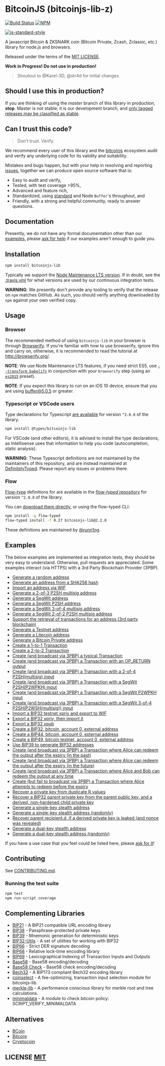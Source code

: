 # BitcoinJS (bitcoinjs-lib-z)
[![Build Status](https://travis-ci.org/bitcoinjs/bitcoinjs-lib.png?branch=master)](https://travis-ci.org/bitcoinjs/bitcoinjs-lib)
[![NPM](https://img.shields.io/npm/v/bitcoinjs-lib.svg)](https://www.npmjs.org/package/bitcoinjs-lib)

[![js-standard-style](https://cdn.rawgit.com/feross/standard/master/badge.svg)](https://github.com/feross/standard)

A javascript Bitcoin & ZKSNARK coin (Bitcoin Private, Zcash, Zclassic, etc.) library for node.js and browsers.

Released under the terms of the [MIT LICENSE](LICENSE).

**Work in Progress! Do not use in production!**
> Shoutout to @Karel-3D, @str4d for initial changes

## Should I use this in production?
If you are thinking of using the *master* branch of this library in production, **stop**.
Master is not stable; it is our development branch, and [only tagged releases may be classified as stable](https://github.com/bitcoinjs/bitcoinjs-lib/tags).


## Can I trust this code?
> Don't trust. Verify.

We recommend every user of this library and the [bitcoinjs](https://github.com/bitcoinjs) ecosystem audit and verify any underlying code for its validity and suitability.

Mistakes and bugs happen, but with your help in resolving and reporting [issues](https://github.com/bitcoinjs/bitcoinjs-lib/issues), together we can produce open source software that is:

- Easy to audit and verify,
- Tested, with test coverage >95%,
- Advanced and feature rich,
- Standardized, using [standard](http://github.com/standard/standard) and Node `Buffer`'s throughout, and
- Friendly, with a strong and helpful community, ready to answer questions.

## Documentation
Presently,  we do not have any formal documentation other than our [examples](#Examples), please [ask for help](https://github.com/bitcoinjs/bitcoinjs-lib/issues/new) if our examples aren't enough to guide you.


## Installation
``` bash
npm install bitcoinjs-lib
```

Typically we support the [Node Maintenance LTS version](https://github.com/nodejs/Release).
If in doubt, see the [.travis.yml](.travis.yml) for what versions are used by our continuous integration tests.

**WARNING**: We presently don't provide any tooling to verify that the release on `npm` matches GitHub.  As such, you should verify anything downloaded by `npm` against your own verified copy.


## Usage

### Browser
The recommended method of using `bitcoinjs-lib` in your browser is through [Browserify](https://github.com/substack/node-browserify).
If you're familiar with how to use browserify, ignore this and carry on, otherwise, it is recommended to read the tutorial at http://browserify.org/.

**NOTE**: We use Node Maintenance LTS features, if you need strict ES5, use [`--transform babelify`](https://github.com/babel/babelify) in conjunction with your `browserify` step (using an [`es2015`](http://babeljs.io/docs/plugins/preset-es2015/) preset).

**NOTE**: If you expect this library to run on an iOS 10 device, ensure that you are using [buffer@5.0.5](https://github.com/feross/buffer/pull/155) or greater.

### Typescript or VSCode users
Type declarations for Typescript [are available](https://github.com/DefinitelyTyped/DefinitelyTyped/tree/0897921174860ec3d5318992d2323b3ae8100a68/types/bitcoinjs-lib) for version `^3.0.0` of the library.

``` bash
npm install @types/bitcoinjs-lib
```

For VSCode (and other editors), it is advised to install the type declarations, as Intellisense uses that information to help you code (autocompletion, static analysis).

**WARNING**: These Typescript definitions are not maintained by the maintainers of this repository, and are instead maintained at [DefinitelyTyped](https://github.com/DefinitelyTyped/DefinitelyTyped).
Please report any issues or problems there.


### Flow
[Flow-type](https://flowtype.org/) definitions for are available in the [flow-*typed* repository](https://github.com/flowtype/flow-typed/tree/master/definitions/npm/bitcoinjs-lib_v2.x.x) for version `^2.0.0` of the library.

You can [download them directly](https://github.com/flowtype/flow-typed/blob/master/definitions/npm/bitcoinjs-lib_v2.x.x/flow_v0.17.x-/bitcoinjs-lib_v2.x.x.js), or using the flow-typed CLI:

``` bash
npm install -g flow-typed
flow-typed install -f 0.27 bitcoinjs-lib@2.2.0
```

These definitions are maintained by [@runn1ng](https://github.com/runn1ng).


## Examples
The below examples are implemented as integration tests, they should be very easy to understand.
Otherwise, pull requests are appreciated.
Some examples interact (via HTTPS) with a 3rd Party Blockchain Provider (3PBP).

- [Generate a random address](https://github.com/bitcoinjs/bitcoinjs-lib/blob/master/test/integration/addresses.js#L30)
- [Generate an address from a SHA256 hash](https://github.com/bitcoinjs/bitcoinjs-lib/blob/master/test/integration/addresses.js#L37)
- [Import an address via WIF](https://github.com/bitcoinjs/bitcoinjs-lib/blob/master/test/integration/addresses.js#L48)
- [Generate a 2-of-3 P2SH multisig address](https://github.com/bitcoinjs/bitcoinjs-lib/blob/master/test/integration/addresses.js#L55)
- [Generate a SegWit address](https://github.com/bitcoinjs/bitcoinjs-lib/blob/master/test/integration/addresses.js#L69)
- [Generate a SegWit P2SH address](https://github.com/bitcoinjs/bitcoinjs-lib/blob/master/test/integration/addresses.js#L78)
- [Generate a SegWit 3-of-4 multisig address](https://github.com/bitcoinjs/bitcoinjs-lib/blob/master/test/integration/addresses.js#L88)
- [Generate a SegWit 2-of-2 P2SH multisig address](https://github.com/bitcoinjs/bitcoinjs-lib/blob/master/test/integration/addresses.js#L103)
- [Support the retrieval of transactions for an address (3rd party blockchain)](https://github.com/bitcoinjs/bitcoinjs-lib/blob/master/test/integration/addresses.js#L117)
- [Generate a Testnet address](https://github.com/bitcoinjs/bitcoinjs-lib/blob/master/test/integration/addresses.js#L136)
- [Generate a Litecoin address](https://github.com/bitcoinjs/bitcoinjs-lib/blob/master/test/integration/addresses.js#L146)
- [Generate a Bitcoin Private address](https://github.com/ch4ot1c/bitcoinjs-lib/blob/master/test/integration/addresses.js#L153)
- [Create a 1-to-1 Transaction](https://github.com/bitcoinjs/bitcoinjs-lib/blob/master/test/integration/transactions.js#L21)
- [Create a 2-to-2 Transaction](https://github.com/bitcoinjs/bitcoinjs-lib/blob/master/test/integration/transactions.js#L36)
- [Create (and broadcast via 3PBP) a typical Transaction](https://github.com/bitcoinjs/bitcoinjs-lib/blob/master/test/integration/transactions.js#L55)
- [Create (and broadcast via 3PBP) a Transaction with an OP\_RETURN output](https://github.com/bitcoinjs/bitcoinjs-lib/blob/master/test/integration/transactions.js#L87)
- [Create (and broadcast via 3PBP) a Transaction with a 2-of-4 P2SH(multisig) input](https://github.com/bitcoinjs/bitcoinjs-lib/blob/master/test/integration/transactions.js#L109)
- [Create (and broadcast via 3PBP) a Transaction with a SegWit P2SH(P2WPKH) input](https://github.com/bitcoinjs/bitcoinjs-lib/blob/master/test/integration/transactions.js#L149)
- [Create (and broadcast via 3PBP) a Transaction with a SegWit P2WPKH input](https://github.com/bitcoinjs/bitcoinjs-lib/blob/master/test/integration/transactions.js#L174)
- [Create (and broadcast via 3PBP) a Transaction with a SegWit 3-of-4 P2SH(P2WSH(multisig)) input](https://github.com/bitcoinjs/bitcoinjs-lib/blob/master/test/integration/transactions.js#L184)
- [Import a BIP32 testnet xpriv and export to WIF](https://github.com/bitcoinjs/bitcoinjs-lib/blob/master/test/integration/bip32.js#L17)
- [Export a BIP32 xpriv, then import it](https://github.com/bitcoinjs/bitcoinjs-lib/blob/master/test/integration/bip32.js#L24)
- [Export a BIP32 xpub](https://github.com/bitcoinjs/bitcoinjs-lib/blob/master/test/integration/bip32.js#L35)
- [Create a BIP32, bitcoin, account 0, external address](https://github.com/bitcoinjs/bitcoinjs-lib/blob/master/test/integration/bip32.js#L44)
- [Create a BIP44, bitcoin, account 0, external address](https://github.com/bitcoinjs/bitcoinjs-lib/blob/master/test/integration/bip32.js#L59)
- [Create a BIP49, bitcoin testnet, account 0, external address](https://github.com/bitcoinjs/bitcoinjs-lib/blob/master/test/integration/bip32.js#L75)
- [Use BIP39 to generate BIP32 addresses](https://github.com/bitcoinjs/bitcoinjs-lib/blob/master/test/integration/bip32.js#L92)
- [Create (and broadcast via 3PBP) a Transaction where Alice can redeem the output after the expiry (in the past)](https://github.com/bitcoinjs/bitcoinjs-lib/blob/master/test/integration/cltv.js#L42)
- [Create (and broadcast via 3PBP) a Transaction where Alice can redeem the output after the expiry (in the future)](https://github.com/bitcoinjs/bitcoinjs-lib/blob/master/test/integration/cltv.js#L83)
- [Create (and broadcast via 3PBP) a Transaction where Alice and Bob can redeem the output at any time](https://github.com/bitcoinjs/bitcoinjs-lib/blob/master/test/integration/cltv.js#L135)
- [Create (but fail to broadcast via 3PBP) a Transaction where Alice attempts to redeem before the expiry](https://github.com/bitcoinjs/bitcoinjs-lib/blob/master/test/integration/cltv.js#L177)
- [Recover a private key from duplicate R values](https://github.com/bitcoinjs/bitcoinjs-lib/blob/master/test/integration/crypto.js#L14)
- [Recover a BIP32 parent private key from the parent public key, and a derived, non-hardened child private key](https://github.com/bitcoinjs/bitcoinjs-lib/blob/master/test/integration/crypto.js#L73)
- [Generate a single-key stealth address](https://github.com/bitcoinjs/bitcoinjs-lib/blob/master/test/integration/stealth.js#L75)
- [Generate a single-key stealth address (randomly)](https://github.com/bitcoinjs/bitcoinjs-lib/blob/master/test/integration/stealth.js#L94)
- [Recover parent recipient.d, if a derived private key is leaked (and nonce was revealed)](https://github.com/bitcoinjs/bitcoinjs-lib/blob/master/test/integration/stealth.js#L110)
- [Generate a dual-key stealth address](https://github.com/bitcoinjs/bitcoinjs-lib/blob/master/test/integration/stealth.js#L127)
- [Generate a dual-key stealth address (randomly)](https://github.com/bitcoinjs/bitcoinjs-lib/blob/master/test/integration/stealth.js#L150)

If you have a use case that you feel could be listed here, please [ask for it](https://github.com/bitcoinjs/bitcoinjs-lib/issues/new)!


## Contributing
See [CONTRIBUTING.md](CONTRIBUTING.md).


### Running the test suite

``` bash
npm test
npm run-script coverage
```

## Complementing Libraries
- [BIP21](https://github.com/bitcoinjs/bip21) - A BIP21 compatible URL encoding library
- [BIP38](https://github.com/bitcoinjs/bip38) - Passphrase-protected private keys
- [BIP39](https://github.com/bitcoinjs/bip39) - Mnemonic generation for deterministic keys
- [BIP32-Utils](https://github.com/bitcoinjs/bip32-utils) - A set of utilities for working with BIP32
- [BIP66](https://github.com/bitcoinjs/bip66) - Strict DER signature decoding
- [BIP68](https://github.com/bitcoinjs/bip68) - Relative lock-time encoding library
- [BIP69](https://github.com/bitcoinjs/bip69) - Lexicographical Indexing of Transaction Inputs and Outputs
- [Base58](https://github.com/cryptocoinjs/bs58) - Base58 encoding/decoding
- [Base58 Check](https://github.com/bitcoinjs/bs58check) - Base58 check encoding/decoding
- [Bech32](https://github.com/bitcoinjs/bech32) - A BIP173 compliant Bech32 encoding library
- [coinselect](https://github.com/bitcoinjs/coinselect) - A fee-optimizing, transaction input selection module for bitcoinjs-lib.
- [merkle-lib](https://github.com/bitcoinjs/merkle-lib) - A performance conscious library for merkle root and tree calculations.
- [minimaldata](https://github.com/bitcoinjs/minimaldata) - A module to check bitcoin policy: SCRIPT_VERIFY_MINIMALDATA


## Alternatives
- [BCoin](https://github.com/indutny/bcoin)
- [Bitcore](https://github.com/bitpay/bitcore)
- [Cryptocoin](https://github.com/cryptocoinjs/cryptocoin)


## LICENSE [MIT](LICENSE)
